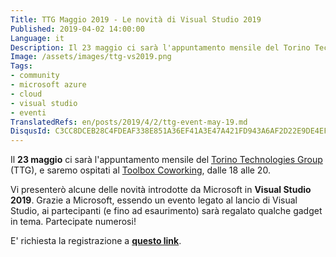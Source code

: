 ```yaml
---
Title: TTG Maggio 2019 - Le novità di Visual Studio 2019
Published: 2019-04-02 14:00:00
Language: it
Description: Il 23 maggio ci sarà l'appuntamento mensile del Torino Technologies Group (TTG). In questo appuntamento parleremo delle novità di Visual Studio 2019.
Image: /assets/images/ttg-vs2019.png
Tags:
- community
- microsoft azure
- cloud
- visual studio
- eventi
TranslatedRefs: en/posts/2019/4/2/ttg-event-may-19.md
DisqusId: C3CC8DCEB28C4FDEAF338E851A36EF41A3E47A421FD943A6AF2D22E9DE4EFC61
---
```

Il **23 maggio** ci sarà l'appuntamento mensile del <a href="http://www.torinotechnologiesgroup.it/" target="_blank">Torino Technologies Group</a> (TTG), e saremo ospitati al <a href="http://www.toolboxoffice.it" target="_blank">Toolbox Coworking</a>, dalle 18 alle 20.

Vi presenterò alcune delle novit&agrave; introdotte da Microsoft in **Visual Studio 2019**. Grazie a Microsoft, essendo un evento legato al lancio di Visual Studio, ai partecipanti (e fino ad esaurimento) sarà regalato qualche gadget in tema. Partecipate numerosi!

E' richiesta la registrazione a <a href="https://ttg-to-mag2019.eventbrite.it/" target="_blank">**questo link**</a>.
